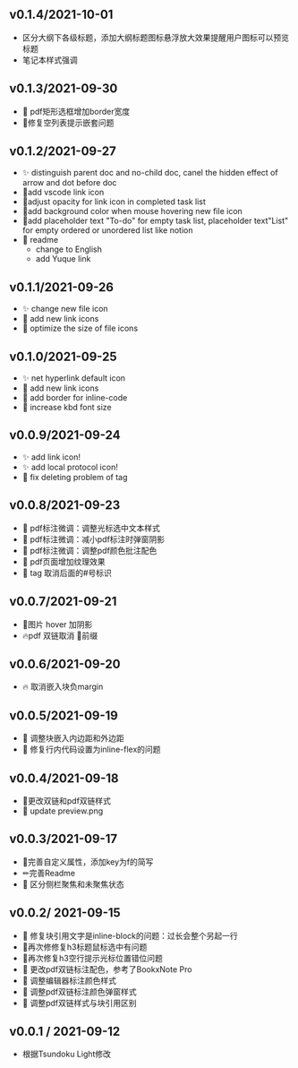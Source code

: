 ## v0.1.4/2021-10-01

* 区分大纲下各级标题，添加大纲标题图标悬浮放大效果提醒用户图标可以预览标题
* 笔记本样式强调

## v0.1.3/2021-09-30

* 💄 pdf矩形选框增加border宽度
* 🐛修复空列表提示嵌套问题

## v0.1.2/2021-09-27

* ✨ distinguish parent doc and no-child doc, canel the hidden effect of arrow and dot before doc 
* 🍱add vscode link icon
* 💄adjust opacity for link icon in completed task list
* 💄add background color when mouse hovering new file icon
* 💄add placeholder text "To-do" for empty task list, placeholder text"List" for empty ordered or unordered list like notion
* 📝 readme
  * change to English
  * add Yuque link

## v0.1.1/2021-09-26
* ✨ change new file icon
* 🍱 add new link icons
* 💄 optimize the size of file icons


## v0.1.0/2021-09-25
* ✨ net hyperlink default icon
* 🍱 add new link icons
* 💄 add border for inline-code
* 💄 increase kbd font size


## v0.0.9/2021-09-24

* ✨ add link icon!
* ✨ add local protocol icon!
* 🐛 fix deleting problem of tag 

## v0.0.8/2021-09-23

* 💄 pdf标注微调：调整光标选中文本样式
* 💄 pdf标注微调：减小pdf标注时弹窗阴影
* 💄 pdf标注微调：调整pdf颜色批注配色
* 💄 pdf页面增加纹理效果
* 💄 tag 取消后面的#号标识

## v0.0.7/2021-09-21

* 💄图片 hover 加阴影
* 🔥pdf 双链取消 🔖前缀

## v0.0.6/2021-09-20

* 🔥 取消嵌入块负margin

## v0.0.5/2021-09-19

* 💄 调整块嵌入内边距和外边距
* 🐛 修复行内代码设置为inline-flex的问题

## v0.0.4/2021-09-18

* 💄更改双链和pdf双链样式
* 📸 update preview.png

## v0.0.3/2021-09-17

* 🎨完善自定义属性，添加key为f的简写
* ✏完善Readme
* 🐛 区分侧栏聚焦和未聚焦状态

## v0.0.2/ 2021-09-15

* 🐛 修复块引用文字是inline-block的问题：过长会整个另起一行
* 🐛再次修修复h3标题鼠标选中有问题
* 🐛再次修复h3空行提示光标位置错位问题
* 💄 更改pdf双链标注配色，参考了BookxNote Pro
* 💄 调整编辑器标注颜色样式
* 💄 调整pdf双链标注颜色弹窗样式
* 💄 调整pdf双链样式与块引用区别

## v0.0.1 / 2021-09-12

* 根据Tsundoku Light修改